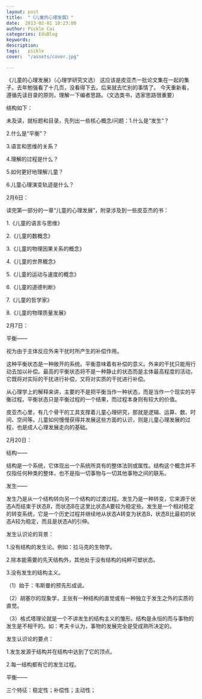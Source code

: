 ```yaml
---
layout: post  
title:  "《儿童的心理发展》"
date:  2013-02-01 10:23:00
author: Pickle Cai  
categories: EduBlog  
keywords: 
description:   
tags:	pickle   
cover:  "/assets/cover.jpg"  

---
```


 《儿童的心理发展》（心理学研究文选） 这应该是皮亚杰一批论文集在一起的集子。去年勉强看了十几页，没看得下去。后来就去忙别的事情了。 今天重新看，遵循先读目录的原则，理解一下编者思路。（文选类书，选家思路很重要）

结构如下：

未及读，就标题和目录，先列出一些核心概念/问题：1.什么是“发生”？

2.什么是“平衡”？

3.语言和思维的关系？

4.理解的过程是什么？

5.如何更好地理解儿童？

6.儿童心理演变轨迹是什么？





2月6日：

读完第一部分的一章“儿童的心理发展”，附录涉及到一些皮亚杰的书：

1.《儿童的语言与思维》

2.《儿童的数概念》

3.《儿童的物理因果关系的概念》

4.《儿童的世界概念》

5.《儿童的运动与速度的概念》

6.《儿童的道德判断》

7.《儿童的哲学家》

8.《儿童的物理质量发展》





2月7日：

平衡——

视为由于主体反应外来干扰时所产生的补偿作用。

这种平衡状态是一种敞开的系统。平衡意味着有补偿的意义。外来的干扰只能用行动去加以补偿。最高的平衡状态将不是一种静止的状态而是主体最高程度的活动，它既将对实际的干扰进行补偿，又将对实质的干扰进行补偿。

从心理学上的解释来讲，主要的不是把平衡当作一种状态，而是当作一个现实的平衡过程。平衡状态只是平衡过程的一个结果，而过程本身则有较大的价值。





皮亚杰心里，有几个骨干的工具支撑着儿童心理研究，那就是逻辑、运算、数、时间、空间等。儿童如何慢慢获得并发展这些方面的认识，则是儿童心理发展的过程，也是成人心理发展走向的基础。





2月20日：

结构——

结构是一个系统，它体现出一个系统所具有的整体法则或属性。结构这个概念并不仅指任何种类的整体，也不是指一切事物与一切其他事物之间的联系。

发生——

发生乃是从一个结构转向另一个结构的过渡过程。发生乃是一种转变，它来源于状态A而结束于状态B，而状态B在这里比状态A要较为稳定些。发生是一个相对稳定的转变系统，它是一个历史过程并继续地从状态A转变为状态B，状态B比最初的状态A较为稳定，而且是状态A的引伸。





发生认识论的背景：

1.没有结构的发生论。例如：拉马克的生物学。

2.除本能需要的先天结构外，其他处于没有结构的纯粹可塑状态。

3.没有发生的结构主义。

（1）始于：韦斯曼的预先形成说。

（2）胡塞尔的现象学，主张有一种结构的直觉或有一种独立于发生之外的实质的直觉。

（3）格式塔理论就是一个不讲发生的结构主义的雏形。结构是永恒的而与事物的发生是不相干的。如：考夫卡认为，事物的发展完全是受成熟所决定的。





发生认识论的要点：

1.发生发源于结构并在结构中达到了它的顶点。

2.每一结构都有它的发生过程。





平衡——

三个特征：稳定性；补偿性；主动性；

																		

		    
